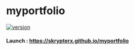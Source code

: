 # myportfolio

[![version](https://img.shields.io/badge/version-1.0.1-green.svg)](https://singla-s.github.io/myportfolio)


#### Launch : https://skrypterx.github.io/myportfolio


